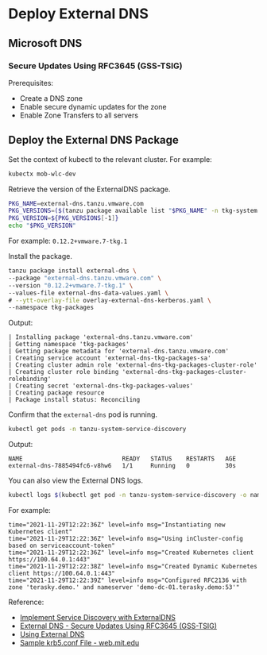 # Deploy External DNS

## Microsoft DNS

### Secure Updates Using RFC3645 (GSS-TSIG)

Prerequisites:

- Create a DNS zone
- Enable secure dynamic updates for the zone
- Enable Zone Transfers to all servers

## Deploy the External DNS Package

Set the context of kubectl to the relevant cluster. For example:

```bash
kubectx mob-wlc-dev
```

Retrieve the version of the ExternalDNS package.

```bash
PKG_NAME=external-dns.tanzu.vmware.com
PKG_VERSIONS=($(tanzu package available list "$PKG_NAME" -n tkg-system -o json | jq -r ".[].version" | sort -t "." -k1,1n -k2,2n -k3,3n))
PKG_VERSION=${PKG_VERSIONS[-1]}
echo "$PKG_VERSION"
```

For example: `0.12.2+vmware.7-tkg.1`

Install the package.

```bash
tanzu package install external-dns \
--package "external-dns.tanzu.vmware.com" \
--version "0.12.2+vmware.7-tkg.1" \
--values-file external-dns-data-values.yaml \
# --ytt-overlay-file overlay-external-dns-kerberos.yaml \
--namespace tkg-packages
```

Output:

```text
| Installing package 'external-dns.tanzu.vmware.com'
| Getting namespace 'tkg-packages'
| Getting package metadata for 'external-dns.tanzu.vmware.com'
| Creating service account 'external-dns-tkg-packages-sa'
| Creating cluster admin role 'external-dns-tkg-packages-cluster-role'
| Creating cluster role binding 'external-dns-tkg-packages-cluster-rolebinding'
| Creating secret 'external-dns-tkg-packages-values'
| Creating package resource
| Package install status: Reconciling

```

Confirm that the `external-dns` pod is running.

```bash
kubectl get pods -n tanzu-system-service-discovery
```

Output:

```text
NAME                            READY   STATUS    RESTARTS   AGE
external-dns-7885494fc6-v8hw6   1/1     Running   0          30s
```

You can also view the External DNS logs.

```bash
kubectl logs $(kubectl get pod -n tanzu-system-service-discovery -o name) -n tanzu-system-service-discovery
```

For example:

```text
time="2021-11-29T12:22:36Z" level=info msg="Instantiating new Kubernetes client"
time="2021-11-29T12:22:36Z" level=info msg="Using inCluster-config based on serviceaccount-token"
time="2021-11-29T12:22:36Z" level=info msg="Created Kubernetes client https://100.64.0.1:443"
time="2021-11-29T12:22:38Z" level=info msg="Created Dynamic Kubernetes client https://100.64.0.1:443"
time="2021-11-29T12:22:39Z" level=info msg="Configured RFC2136 with zone 'terasky.demo.' and nameserver 'demo-dc-01.terasky.demo:53'"
```

Reference:

- [Implement Service Discovery with ExternalDNS](https://docs.vmware.com/en/VMware-Tanzu-Kubernetes-Grid/1.5/vmware-tanzu-kubernetes-grid-15/GUID-packages-external-dns.html)
- [External DNS - Secure Updates Using RFC3645 (GSS-TSIG)](https://github.com/kubernetes-sigs/external-dns/blob/master/docs/tutorials/rfc2136.md#secure-updates-using-rfc3645-gss-tsig)
- [Using External DNS](https://github.com/kubernetes-sigs/external-dns/blob/master/docs/tutorials/rfc2136.md#using-external-dns)
- [Sample krb5.conf File - web.mit.edu](https://web.mit.edu/kerberos/krb5-1.12/doc/admin/conf_files/krb5_conf.html#sample-krb5-conf-file)
